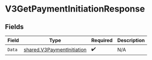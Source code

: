 # V3GetPaymentInitiationResponse


## Fields

| Field                                                                           | Type                                                                            | Required                                                                        | Description                                                                     |
| ------------------------------------------------------------------------------- | ------------------------------------------------------------------------------- | ------------------------------------------------------------------------------- | ------------------------------------------------------------------------------- |
| `Data`                                                                          | [shared.V3PaymentInitiation](../../../pkg/models/shared/v3paymentinitiation.md) | :heavy_check_mark:                                                              | N/A                                                                             |